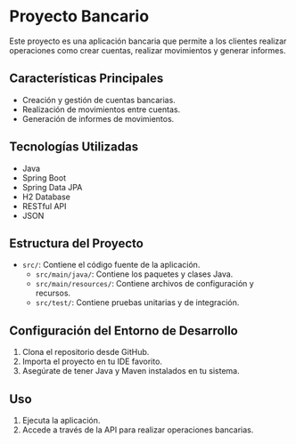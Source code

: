 # Proyecto Bancario

Este proyecto es una aplicación bancaria que permite a los clientes realizar operaciones como crear cuentas, realizar movimientos y generar informes.

## Características Principales

- Creación y gestión de cuentas bancarias.
- Realización de movimientos entre cuentas.
- Generación de informes de movimientos.

## Tecnologías Utilizadas

- Java
- Spring Boot
- Spring Data JPA
- H2 Database
- RESTful API
- JSON

## Estructura del Proyecto

- `src/`: Contiene el código fuente de la aplicación.
  - `src/main/java/`: Contiene los paquetes y clases Java.
  - `src/main/resources/`: Contiene archivos de configuración y recursos.
  - `src/test/`: Contiene pruebas unitarias y de integración.

## Configuración del Entorno de Desarrollo

1. Clona el repositorio desde GitHub.
2. Importa el proyecto en tu IDE favorito.
3. Asegúrate de tener Java y Maven instalados en tu sistema.

## Uso

1. Ejecuta la aplicación.
2. Accede a través de la API para realizar operaciones bancarias.
